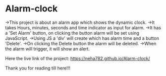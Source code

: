 # Alarm-clock
->This project is about an alarm app which shows the dynamic clock.
->It takes Hours, minutes, seconds and time indicator as input for alarm.
->It has a 'Set Alarm'  button, on clicking the button alarm will be set using JavaScript.
->Using JS a 'div' will create which has alarm time and a button 'Delete'.
->On clicking the Delete button the alarm will be deleted.
->When the alarm will trigger, it will show an alert.

Here the live link of the project: https://neha782.github.io/Alarm-clock/

Thank you for reading till here!!!
